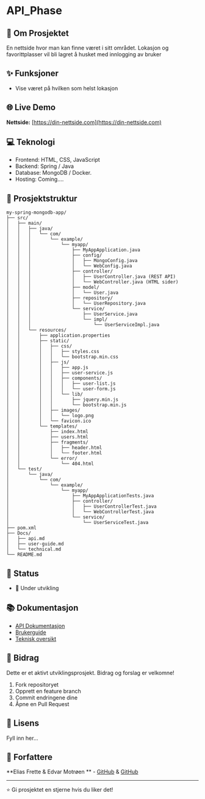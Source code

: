 # API_Phase

## 📖 Om Prosjektet

En nettside hvor man kan finne været i sitt området. Lokasjon og favorittplasser vil bli lagret å husket med innlogging av bruker

## ✨ Funksjoner

- Vise været på hvilken som helst lokasjon

## 🌐 Live Demo

**Nettside:** [https://din-nettside.com](https://din-nettside.com)

## 💻 Teknologi

- Frontend: HTML, CSS, JavaScript
- Backend: Spring / Java
- Database: MongoDB / Docker.
- Hosting: Coming....

## 📁 Prosjektstruktur

```
my-spring-mongodb-app/
├── src/
│   ├── main/
│   │   ├── java/
│   │   │   └── com/
│   │   │       └── example/
│   │   │           └── myapp/
│   │   │               ├── MyAppApplication.java
│   │   │               ├── config/
│   │   │               │   ├── MongoConfig.java
│   │   │               │   └── WebConfig.java
│   │   │               ├── controller/
│   │   │               │   ├── UserController.java (REST API)
│   │   │               │   └── WebController.java (HTML sider)
│   │   │               ├── model/
│   │   │               │   └── User.java
│   │   │               ├── repository/
│   │   │               │   └── UserRepository.java
│   │   │               └── service/
│   │   │                   ├── UserService.java
│   │   │                   └── impl/
│   │   │                       └── UserServiceImpl.java
│   │   └── resources/
│   │       ├── application.properties
│   │       ├── static/
│   │       │   ├── css/
│   │       │   │   ├── styles.css
│   │       │   │   └── bootstrap.min.css
│   │       │   ├── js/
│   │       │   │   ├── app.js
│   │       │   │   ├── user-service.js
│   │       │   │   ├── components/
│   │       │   │   │   ├── user-list.js
│   │       │   │   │   └── user-form.js
│   │       │   │   └── lib/
│   │       │   │       ├── jquery.min.js
│   │       │   │       └── bootstrap.min.js
│   │       │   ├── images/
│   │       │   │   └── logo.png
│   │       │   └── favicon.ico
│   │       └── templates/
│   │           ├── index.html
│   │           ├── users.html
│   │           ├── fragments/
│   │           │   ├── header.html
│   │           │   └── footer.html
│   │           └── error/
│   │               └── 404.html
│   └── test/
│       └── java/
│           └── com/
│               └── example/
│                   └── myapp/
│                       ├── MyAppApplicationTests.java
│                       ├── controller/
│                       │   ├── UserControllerTest.java
│                       │   └── WebControllerTest.java
│                       └── service/
│                           └── UserServiceTest.java
├── pom.xml
├── Docs/
│   ├── api.md 
│   ├── user-guide.md 
│   └── technical.md 
└── README.md 
```

## 🚀 Status

- 🔄 Under utvikling

## 📚 Dokumentasjon

- [API Dokumentasjon](docs/api.md)
- [Brukerguide](docs/user-guide.md)
- [Teknisk oversikt](docs/technical.md)

## 🤝 Bidrag

Dette er et aktivt utviklingsprosjekt. Bidrag og forslag er velkomne!

1. Fork repositoryet
2. Opprett en feature branch
3. Commit endringene dine
4. Åpne en Pull Request

## 📄 Lisens

Fyll inn her... 

## 👤 Forfattere

**Elias Frette & Edvar Motrøen ** - [GitHub](https://github.com/Frette-Elias/) & [GitHub](https://github.com/h571569/)

---

⭐ Gi prosjektet en stjerne hvis du liker det!
